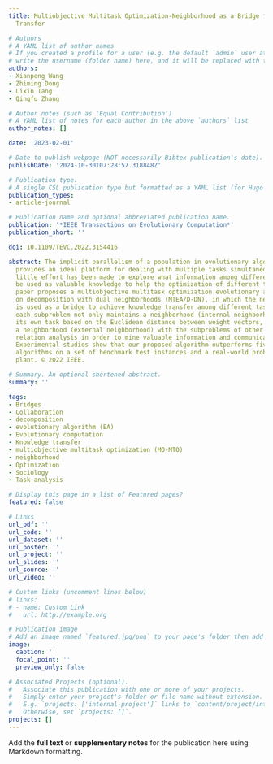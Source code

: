```yaml
---
title: Multiobjective Multitask Optimization-Neighborhood as a Bridge for Knowledge
  Transfer

# Authors
# A YAML list of author names
# If you created a profile for a user (e.g. the default `admin` user at `content/authors/admin/`), 
# write the username (folder name) here, and it will be replaced with their full name and linked to their profile.
authors:
- Xianpeng Wang
- Zhiming Dong
- Lixin Tang
- Qingfu Zhang

# Author notes (such as 'Equal Contribution')
# A YAML list of notes for each author in the above `authors` list
author_notes: []

date: '2023-02-01'

# Date to publish webpage (NOT necessarily Bibtex publication's date).
publishDate: '2024-10-30T07:28:57.318848Z'

# Publication type.
# A single CSL publication type but formatted as a YAML list (for Hugo requirements).
publication_types:
- article-journal

# Publication name and optional abbreviated publication name.
publication: '*IEEE Transactions on Evolutionary Computation*'
publication_short: ''

doi: 10.1109/TEVC.2022.3154416

abstract: The implicit parallelism of a population in evolutionary algorithms (EAs)
  provides an ideal platform for dealing with multiple tasks simultaneously. However,
  little effort has been made to explore what information among different tasks can
  be used as valuable knowledge to help the optimization of different tasks. This
  paper proposes a multiobjective multitask optimization evolutionary algorithm based
  on decomposition with dual neighborhoods (MTEA/D-DN), in which the neighborhood
  is used as a bridge to achieve knowledge transfer among different tasks. In MTEA/D-DN,
  each subproblem not only maintains a neighborhood (internal neighborhood) within
  its own task based on the Euclidean distance between weight vectors, but also keeps
  a neighborhood (external neighborhood) with the subproblems of other tasks via grey
  relation analysis in order to mine valuable information and communicate among tasks.
  Experimental studies show that our proposed algorithm outperforms five other state-of-the-art
  algorithms on a set of benchmark test instances and a real-world problem in steel
  plant. © 2022 IEEE.

# Summary. An optional shortened abstract.
summary: ''

tags:
- Bridges
- Collaboration
- decomposition
- evolutionary algorithm (EA)
- Evolutionary computation
- Knowledge transfer
- multiobjective multitask optimization (MO-MTO)
- neighborhood
- Optimization
- Sociology
- Task analysis

# Display this page in a list of Featured pages?
featured: false

# Links
url_pdf: ''
url_code: ''
url_dataset: ''
url_poster: ''
url_project: ''
url_slides: ''
url_source: ''
url_video: ''

# Custom links (uncomment lines below)
# links:
# - name: Custom Link
#   url: http://example.org

# Publication image
# Add an image named `featured.jpg/png` to your page's folder then add a caption below.
image:
  caption: ''
  focal_point: ''
  preview_only: false

# Associated Projects (optional).
#   Associate this publication with one or more of your projects.
#   Simply enter your project's folder or file name without extension.
#   E.g. `projects: ['internal-project']` links to `content/project/internal-project/index.md`.
#   Otherwise, set `projects: []`.
projects: []
---
```


Add the **full text** or **supplementary notes** for the publication here using Markdown formatting.
